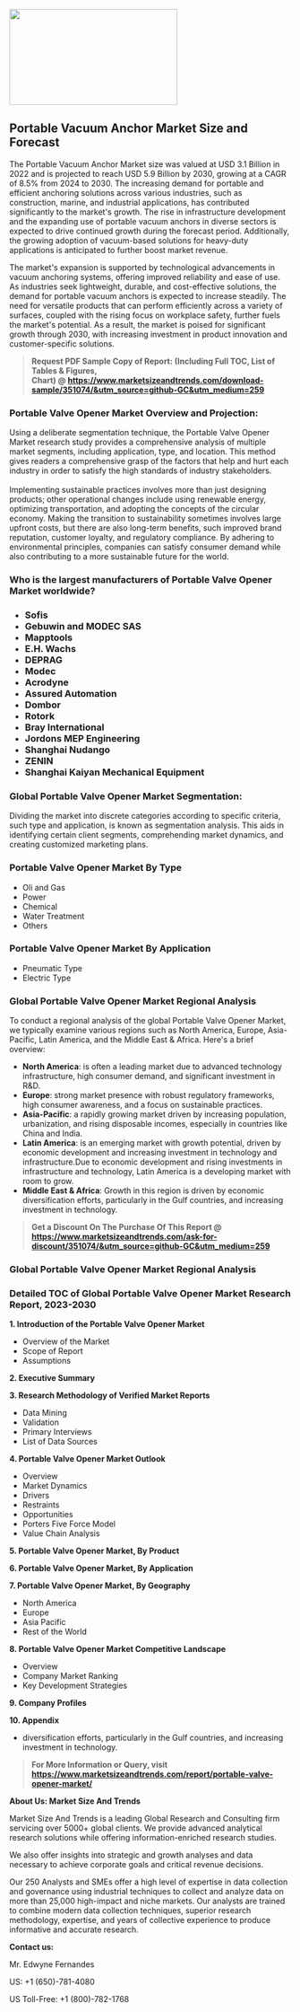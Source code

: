 <p><img class="alignnone size-medium wp-image-20088" src="https://ffe5etoiles.com/wp-content/uploads/2024/12/MST1-300x171.png" alt="" width="300" height="171" /></p><h2>Portable Vacuum Anchor Market Size and Forecast</h2><p>The Portable Vacuum Anchor Market size was valued at USD 3.1 Billion in 2022 and is projected to reach USD 5.9 Billion by 2030, growing at a CAGR of 8.5% from 2024 to 2030. The increasing demand for portable and efficient anchoring solutions across various industries, such as construction, marine, and industrial applications, has contributed significantly to the market's growth. The rise in infrastructure development and the expanding use of portable vacuum anchors in diverse sectors is expected to drive continued growth during the forecast period. Additionally, the growing adoption of vacuum-based solutions for heavy-duty applications is anticipated to further boost market revenue.</p><p>The market's expansion is supported by technological advancements in vacuum anchoring systems, offering improved reliability and ease of use. As industries seek lightweight, durable, and cost-effective solutions, the demand for portable vacuum anchors is expected to increase steadily. The need for versatile products that can perform efficiently across a variety of surfaces, coupled with the rising focus on workplace safety, further fuels the market's potential. As a result, the market is poised for significant growth through 2030, with increasing investment in product innovation and customer-specific solutions.</p></p><blockquote id="" class=""><strong>Request PDF Sample Copy of Report: (Including Full TOC, List of Tables &amp; Figures, Chart)&nbsp;@&nbsp;<strong><a href="https://www.marketsizeandtrends.com/download-sample/351074/&utm_source=github-GC&utm_medium=259" target="_blank">https://www.marketsizeandtrends.com/download-sample/351074/&utm_source=github-GC&utm_medium=259</a></strong></strong></blockquote><h3 id="" class="">Portable Valve Opener Market&nbsp;Overview and Projection:</h3><p id="" class="">Using a deliberate segmentation technique, the Portable Valve Opener Market research study provides a comprehensive analysis of multiple market segments, including application, type, and location. This method gives readers a comprehensive grasp of the factors that help and hurt each industry in order to satisfy the high standards of industry stakeholders. <br /> <br />Implementing sustainable practices involves more than just designing products; other operational changes include using renewable energy, optimizing transportation, and adopting the concepts of the circular economy. Making the transition to sustainability sometimes involves large upfront costs, but there are also long-term benefits, such improved brand reputation, customer loyalty, and regulatory compliance. By adhering to environmental principles, companies can satisfy consumer demand while also contributing to a more sustainable future for the world.</p><h3 id="" class="">Who is the largest manufacturers of&nbsp;Portable Valve Opener Market worldwide?</h3><h3 class=""><p><ul><li>Sofis </li><li> Gebuwin and MODEC SAS </li><li> Mapptools </li><li> E.H. Wachs </li><li> DEPRAG </li><li> Modec </li><li> Acrodyne </li><li> Assured Automation </li><li> Dombor </li><li> Rotork </li><li> Bray International </li><li> Jordons MEP Engineering </li><li> Shanghai Nudango </li><li> ZENIN </li><li> Shanghai Kaiyan Mechanical Equipment</li></ul></p></h3><h3 id="" class="">Global&nbsp;Portable Valve Opener Market Segmentation:</h3><p id="" class="">Dividing the market into discrete categories according to specific criteria, such type and application, is known as segmentation analysis. This aids in identifying certain client segments, comprehending market dynamics, and creating customized marketing plans.</p><h3 id="" class="">Portable Valve Opener Market&nbsp;By Type</h3><p><p><ul><li>Oli and Gas</li><li> Power</li><li> Chemical</li><li> Water Treatment</li><li> Others</p></li></ul></p></p><h3 id="" class="">Portable Valve Opener Market&nbsp;By Application</h3><p class=""><p><ul><li>Pneumatic Type</li><li> Electric Type</li></ul></p></p><h3 id="" class="">Global Portable Valve Opener Market Regional Analysis</h3><p id="" class="">To conduct a regional analysis of the global Portable Valve Opener Market, we typically examine various regions such as North America, Europe, Asia-Pacific, Latin America, and the Middle East &amp; Africa. Here's a brief overview:</p><ul><li><strong>North America</strong>: is often a leading market due to advanced technology infrastructure, high consumer demand, and significant investment in R&amp;D.</li><li><strong>Europe</strong>: strong market presence with robust regulatory frameworks, high consumer awareness, and a focus on sustainable practices.</li><li><strong>Asia-Pacific</strong>: a rapidly growing market driven by increasing population, urbanization, and rising disposable incomes, especially in countries like China and India.</li><li><strong>Latin America</strong>: is an emerging market with growth potential, driven by economic development and increasing investment in technology and infrastructure.Due to economic development and rising investments in infrastructure and technology, Latin America is a developing market with room to grow.</li><li><strong>Middle East &amp; Africa</strong>: Growth in this region is driven by economic diversification efforts, particularly in the Gulf countries, and increasing investment in technology.</li></ul><blockquote id="" class=""><strong>Get a Discount On The Purchase Of This Report @ <strong><a href="https://www.marketsizeandtrends.com/ask-for-discount/351074/&utm_source=github-GC&utm_medium=259" target="_blank">https://www.marketsizeandtrends.com/ask-for-discount/351074/&utm_source=github-GC&utm_medium=259</a></strong></strong></blockquote><h3 id="" class="">Global Portable Valve Opener Market Regional Analysis</h3><h3 id="" class="">Detailed TOC of Global Portable Valve Opener Market Research Report, 2023-2030</h3><p id="" class=""><strong>1. Introduction of the Portable Valve Opener Market</strong></p><ul><li>Overview of the Market</li><li>Scope of Report</li><li>Assumptions</li></ul><p id="" class=""><strong>2. Executive Summary</strong></p><p id="" class=""><strong>3. Research Methodology of Verified Market Reports</strong></p><ul><li>Data Mining</li><li>Validation</li><li>Primary Interviews</li><li>List of Data Sources</li></ul><p id="" class=""><strong>4. Portable Valve Opener Market Outlook</strong></p><ul><li>Overview</li><li>Market Dynamics</li><li>Drivers</li><li>Restraints</li><li>Opportunities</li><li>Porters Five Force Model</li><li>Value Chain Analysis</li></ul><p id="" class=""><strong>5. Portable Valve Opener Market, By Product</strong></p><p id="" class=""><strong>6. Portable Valve Opener Market, By Application</strong></p><p id="" class=""><strong>7. Portable Valve Opener Market, By Geography</strong></p><ul><li>North America</li><li>Europe</li><li>Asia Pacific</li><li>Rest of the World</li></ul><p id="" class=""><strong>8. Portable Valve Opener Market Competitive Landscape</strong></p><ul><li>Overview</li><li>Company Market Ranking</li><li>Key Development Strategies</li></ul><p id="" class=""><strong>9. Company Profiles</strong></p><p id="" class=""><strong>10. Appendix</strong></p><ul><li>diversification efforts, particularly in the Gulf countries, and increasing investment in technology.</li></ul><blockquote id="" class=""><strong>For More Information or Query, visit <strong><strong><a href="https://www.marketsizeandtrends.com/report/portable-valve-opener-market/" target="_blank">https://www.marketsizeandtrends.com/report/portable-valve-opener-market/</a></strong></strong></strong></blockquote><p id="" class=""><strong>About Us: Market Size And Trends</strong></p><p id="" class="">Market Size And Trends is a leading Global Research and Consulting firm servicing over 5000+ global clients. We provide advanced analytical research solutions while offering information-enriched research studies.</p><p id="" class="">We also offer insights into strategic and growth analyses and data necessary to achieve corporate goals and critical revenue decisions.</p><p id="" class="">Our 250 Analysts and SMEs offer a high level of expertise in data collection and governance using industrial techniques to collect and analyze data on more than 25,000 high-impact and niche markets. Our analysts are trained to combine modern data collection techniques, superior research methodology, expertise, and years of collective experience to produce informative and accurate research.</p><p id="" class=""><strong>Contact us:</strong></p><p id="" class="">Mr. Edwyne Fernandes</p><p id="" class="">US: +1 (650)-781-4080</p><p id="" class="">US Toll-Free: +1 (800)-782-1768</p>
